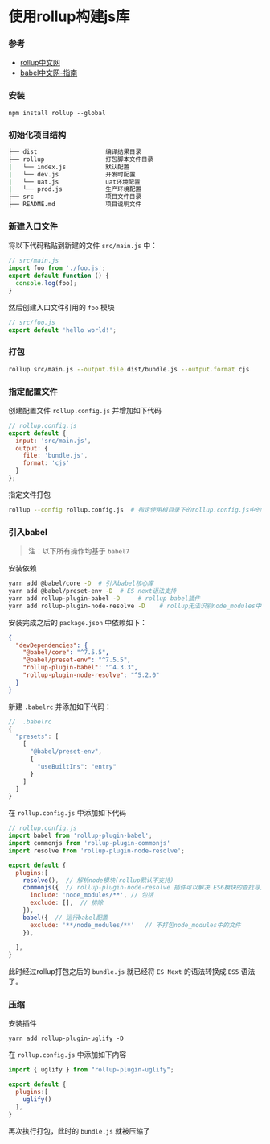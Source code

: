 # 使用rollup构建js库

### 参考
- [rollup中文网](https://www.rollupjs.com/guide/tutorial/#%E5%88%9B%E5%BB%BA%E7%AC%AC%E4%B8%80%E4%B8%AAbundlecreating-your-first-bundle)
- [babel中文网-指南](https://www.babeljs.cn/docs/)

### 安装
```
npm install rollup --global
```

### 初始化项目结构
```bash
├── dist                   编译结果目录       
├── rollup                 打包脚本文件目录
|   └── index.js           默认配置
|   └── dev.js             开发时配置
|   └── uat.js             uat环境配置
|   └── prod.js            生产环境配置     
├── src                    项目文件目录
├── README.md              项目说明文件
```

### 新建入口文件
将以下代码粘贴到新建的文件 `src/main.js` 中：
```js
// src/main.js
import foo from './foo.js';
export default function () {
  console.log(foo);
}
```

然后创建入口文件引用的 `foo` 模块
```js
// src/foo.js
export default 'hello world!';
```

### 打包
```bash
rollup src/main.js --output.file dist/bundle.js --output.format cjs
```

### 指定配置文件

创建配置文件 `rollup.config.js` 并增加如下代码
```js
// rollup.config.js
export default {
  input: 'src/main.js',
  output: {
    file: 'bundle.js',
    format: 'cjs'
  }
};
```

指定文件打包
```bash
rollup --config rollup.config.js  # 指定使用根目录下的rollup.config.js中的配置打包
```

### 引入babel
> 注：以下所有操作均基于 `babel7`

安装依赖
```bash
yarn add @babel/core -D  # 引入babel核心库
yarn add @babel/preset-env -D  # ES next语法支持
yarn add rollup-plugin-babel -D     # rollup babel插件
yarn add rollup-plugin-node-resolve -D    # rollup无法识别node_modules中的包，使用此插件添加支持
```

安装完成之后的 `package.json` 中依赖如下：
```json
{
  "devDependencies": {
    "@babel/core": "^7.5.5",
    "@babel/preset-env": "^7.5.5",
    "rollup-plugin-babel": "^4.3.3",
    "rollup-plugin-node-resolve": "^5.2.0"
  }
}
```

新建 `.babelrc` 并添加如下代码：
```js
//  .babelrc
{
  "presets": [
    [
      "@babel/preset-env",
      {
        "useBuiltIns": "entry"
      }
    ]
  ]
}
```

在 `rollup.config.js` 中添加如下代码
```js
// rollup.config.js
import babel from 'rollup-plugin-babel';
import commonjs from 'rollup-plugin-commonjs'
import resolve from 'rollup-plugin-node-resolve';

export default {
  plugins:[
    resolve(),  // 解析node模块(rollup默认不支持)
    commonjs({  // rollup-plugin-node-resolve 插件可以解决 ES6模块的查找导入，但是npm中的大多数包都是以CommonJS模块的形式出现的，所以需要使用这个插件将CommonJS模块转换为 ES2015 供 Rollup 处理
      include: 'node_modules/**', // 包括
      exclude: [],  // 排除
    }),
    babel({  // 运行babel配置
      exclude: '**/node_modules/**'   // 不打包node_modules中的文件
    }),
    
  ],
}
```

此时经过rollup打包之后的 `bundle.js` 就已经将 `ES Next` 的语法转换成 `ES5` 语法了。

### 压缩

安装插件
```shell
yarn add rollup-plugin-uglify -D
```

在 `rollup.config.js` 中添加如下内容
```js
import { uglify } from "rollup-plugin-uglify";

export default {
  plugins:[
    uglify()
  ],
}
```

再次执行打包，此时的 `bundle.js` 就被压缩了
